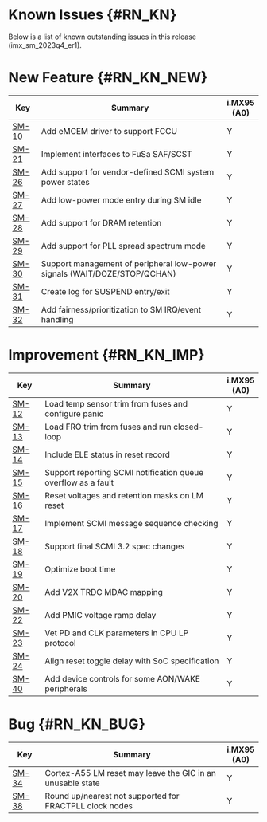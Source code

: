Known Issues {#RN_KN}
============

Below is a list of known outstanding issues in this release (imx_sm_2023q4_er1).

New Feature {#RN_KN_NEW}
============

| Key     | Summary                        | i.MX95<br> (A0) |
|------------|-------------------------------|---|
| [SM-10](https://jira.sw.nxp.com/projects/SCF/issues/SM-10) | Add eMCEM driver to support FCCU | Y |
| [SM-21](https://jira.sw.nxp.com/projects/SCF/issues/SM-21) | Implement interfaces to FuSa SAF/SCST | Y |
| [SM-26](https://jira.sw.nxp.com/projects/SCF/issues/SM-26) | Add support for vendor-defined SCMI system power states | Y |
| [SM-27](https://jira.sw.nxp.com/projects/SCF/issues/SM-27) | Add low-power mode entry during SM idle | Y |
| [SM-28](https://jira.sw.nxp.com/projects/SCF/issues/SM-28) | Add support for DRAM retention | Y |
| [SM-29](https://jira.sw.nxp.com/projects/SCF/issues/SM-29) | Add support for PLL spread spectrum mode | Y |
| [SM-30](https://jira.sw.nxp.com/projects/SCF/issues/SM-30) | Support management of peripheral low-power signals (WAIT/DOZE/STOP/QCHAN) | Y |
| [SM-31](https://jira.sw.nxp.com/projects/SCF/issues/SM-31) | Create log for SUSPEND entry/exit | Y |
| [SM-32](https://jira.sw.nxp.com/projects/SCF/issues/SM-32) | Add fairness/prioritization to SM IRQ/event handling | Y |

Improvement {#RN_KN_IMP}
============

| Key     | Summary                        | i.MX95<br> (A0) |
|------------|-------------------------------|---|
| [SM-12](https://jira.sw.nxp.com/projects/SCF/issues/SM-12) | Load temp sensor trim from fuses and configure panic | Y |
| [SM-13](https://jira.sw.nxp.com/projects/SCF/issues/SM-13) | Load FRO trim from fuses and run closed-loop | Y |
| [SM-14](https://jira.sw.nxp.com/projects/SCF/issues/SM-14) | Include ELE status in reset record | Y |
| [SM-15](https://jira.sw.nxp.com/projects/SCF/issues/SM-15) | Support reporting SCMI notification queue overflow as a fault | Y |
| [SM-16](https://jira.sw.nxp.com/projects/SCF/issues/SM-16) | Reset voltages and retention masks on LM reset | Y |
| [SM-17](https://jira.sw.nxp.com/projects/SCF/issues/SM-17) | Implement SCMI message sequence checking | Y |
| [SM-18](https://jira.sw.nxp.com/projects/SCF/issues/SM-18) | Support final SCMI 3.2 spec changes | Y |
| [SM-19](https://jira.sw.nxp.com/projects/SCF/issues/SM-19) | Optimize boot time | Y |
| [SM-20](https://jira.sw.nxp.com/projects/SCF/issues/SM-20) | Add V2X TRDC MDAC mapping | Y |
| [SM-22](https://jira.sw.nxp.com/projects/SCF/issues/SM-22) | Add PMIC voltage ramp delay | Y |
| [SM-23](https://jira.sw.nxp.com/projects/SCF/issues/SM-23) | Vet PD and CLK parameters in CPU LP protocol | Y |
| [SM-24](https://jira.sw.nxp.com/projects/SCF/issues/SM-24) | Align reset toggle delay with SoC specification | Y |
| [SM-40](https://jira.sw.nxp.com/projects/SCF/issues/SM-40) | Add device controls for some AON/WAKE peripherals | Y |

Bug {#RN_KN_BUG}
============

| Key     | Summary                        | i.MX95<br> (A0) |
|------------|-------------------------------|---|
| [SM-34](https://jira.sw.nxp.com/projects/SCF/issues/SM-34) | Cortex-A55 LM reset may leave the GIC in an unusable state | Y |
| [SM-38](https://jira.sw.nxp.com/projects/SCF/issues/SM-38) | Round up/nearest not supported for FRACTPLL clock nodes | Y |

